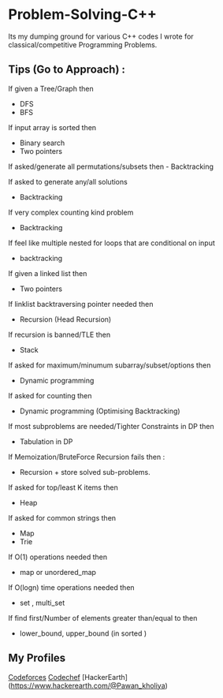 # Problem-Solving-C++
Its my dumping ground for various C++ codes I wrote for classical/competitive Programming Problems.


## Tips (Go to Approach) :

If given a Tree/Graph then
- DFS
- BFS


If input array is sorted then
- Binary search
- Two pointers

If asked/generate all permutations/subsets then  - Backtracking

If asked to generate any/all solutions 
- Backtracking

If very complex counting kind problem
- Backtracking

If feel like multiple nested for loops that are conditional on input
- backtracking

If given a linked list then
- Two pointers

If linklist backtraversing pointer needed then
- Recursion (Head Recursion)

If recursion is banned/TLE then
- Stack

If asked for maximum/minumum subarray/subset/options then
- Dynamic programming

If asked for counting then
- Dynamic programming (Optimising Backtracking)

If most subproblems are needed/Tighter Constraints in DP then
- Tabulation in DP 

If Memoization/BruteForce Recursion fails then :
- Recursion + store solved sub-problems.

If asked for top/least K items then
- Heap

If asked for common strings then
- Map
- Trie

If O(1) operations needed then 
- map or unordered_map 

If O(logn) time operations needed then 
- set , multi_set

If find first/Number of elements greater than/equal to then 
- lower_bound, upper_bound (in sorted )

## My Profiles
[Codeforces](https://codeforces.com/profile/pawan.kholiya01)
[Codechef](https://codechef.com/users/pawan.kholiya01)
[HackerEarth] (https://www.hackerearth.com/@Pawan_kholiya)
